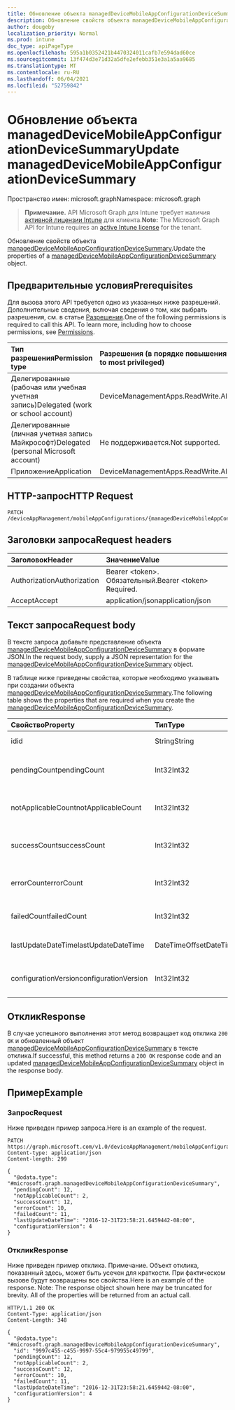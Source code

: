 ```yaml
---
title: Обновление объекта managedDeviceMobileAppConfigurationDeviceSummary
description: Обновление свойств объекта managedDeviceMobileAppConfigurationDeviceSummary.
author: dougeby
localization_priority: Normal
ms.prod: intune
doc_type: apiPageType
ms.openlocfilehash: 595a1b0352421b4470324011cafb7e594dad60ce
ms.sourcegitcommit: 13f474d3e71d32a5dfe2efebb351e3a1a5aa9685
ms.translationtype: MT
ms.contentlocale: ru-RU
ms.lasthandoff: 06/04/2021
ms.locfileid: "52759842"
---
```

# <a name="update-manageddevicemobileappconfigurationdevicesummary"></a><span data-ttu-id="546cd-103">Обновление объекта managedDeviceMobileAppConfigurationDeviceSummary</span><span class="sxs-lookup"><span data-stu-id="546cd-103">Update managedDeviceMobileAppConfigurationDeviceSummary</span></span>

<span data-ttu-id="546cd-104">Пространство имен: microsoft.graph</span><span class="sxs-lookup"><span data-stu-id="546cd-104">Namespace: microsoft.graph</span></span>

> <span data-ttu-id="546cd-105">**Примечание.** API Microsoft Graph для Intune требует наличия [активной лицензии Intune](https://go.microsoft.com/fwlink/?linkid=839381) для клиента.</span><span class="sxs-lookup"><span data-stu-id="546cd-105">**Note:** The Microsoft Graph API for Intune requires an [active Intune license](https://go.microsoft.com/fwlink/?linkid=839381) for the tenant.</span></span>

<span data-ttu-id="546cd-106">Обновление свойств объекта [managedDeviceMobileAppConfigurationDeviceSummary](../resources/intune-apps-manageddevicemobileappconfigurationdevicesummary.md).</span><span class="sxs-lookup"><span data-stu-id="546cd-106">Update the properties of a [managedDeviceMobileAppConfigurationDeviceSummary](../resources/intune-apps-manageddevicemobileappconfigurationdevicesummary.md) object.</span></span>

## <a name="prerequisites"></a><span data-ttu-id="546cd-107">Предварительные условия</span><span class="sxs-lookup"><span data-stu-id="546cd-107">Prerequisites</span></span>
<span data-ttu-id="546cd-p101">Для вызова этого API требуется одно из указанных ниже разрешений. Дополнительные сведения, включая сведения о том, как выбрать разрешения, см. в статье [Разрешения](/graph/permissions-reference).</span><span class="sxs-lookup"><span data-stu-id="546cd-p101">One of the following permissions is required to call this API. To learn more, including how to choose permissions, see [Permissions](/graph/permissions-reference).</span></span>

|<span data-ttu-id="546cd-110">Тип разрешения</span><span class="sxs-lookup"><span data-stu-id="546cd-110">Permission type</span></span>|<span data-ttu-id="546cd-111">Разрешения (в порядке повышения привилегий)</span><span class="sxs-lookup"><span data-stu-id="546cd-111">Permissions (from least to most privileged)</span></span>|
|:---|:---|
|<span data-ttu-id="546cd-112">Делегированные (рабочая или учебная учетная запись)</span><span class="sxs-lookup"><span data-stu-id="546cd-112">Delegated (work or school account)</span></span>|<span data-ttu-id="546cd-113">DeviceManagementApps.ReadWrite.All</span><span class="sxs-lookup"><span data-stu-id="546cd-113">DeviceManagementApps.ReadWrite.All</span></span>|
|<span data-ttu-id="546cd-114">Делегированные (личная учетная запись Майкрософт)</span><span class="sxs-lookup"><span data-stu-id="546cd-114">Delegated (personal Microsoft account)</span></span>|<span data-ttu-id="546cd-115">Не поддерживается.</span><span class="sxs-lookup"><span data-stu-id="546cd-115">Not supported.</span></span>|
|<span data-ttu-id="546cd-116">Приложение</span><span class="sxs-lookup"><span data-stu-id="546cd-116">Application</span></span>|<span data-ttu-id="546cd-117">DeviceManagementApps.ReadWrite.All</span><span class="sxs-lookup"><span data-stu-id="546cd-117">DeviceManagementApps.ReadWrite.All</span></span>|

## <a name="http-request"></a><span data-ttu-id="546cd-118">HTTP-запрос</span><span class="sxs-lookup"><span data-stu-id="546cd-118">HTTP Request</span></span>
<!-- {
  "blockType": "ignored"
}
-->
``` http
PATCH /deviceAppManagement/mobileAppConfigurations/{managedDeviceMobileAppConfigurationId}/deviceStatusSummary
```

## <a name="request-headers"></a><span data-ttu-id="546cd-119">Заголовки запроса</span><span class="sxs-lookup"><span data-stu-id="546cd-119">Request headers</span></span>
|<span data-ttu-id="546cd-120">Заголовок</span><span class="sxs-lookup"><span data-stu-id="546cd-120">Header</span></span>|<span data-ttu-id="546cd-121">Значение</span><span class="sxs-lookup"><span data-stu-id="546cd-121">Value</span></span>|
|:---|:---|
|<span data-ttu-id="546cd-122">Authorization</span><span class="sxs-lookup"><span data-stu-id="546cd-122">Authorization</span></span>|<span data-ttu-id="546cd-123">Bearer &lt;token&gt;. Обязательный.</span><span class="sxs-lookup"><span data-stu-id="546cd-123">Bearer &lt;token&gt; Required.</span></span>|
|<span data-ttu-id="546cd-124">Accept</span><span class="sxs-lookup"><span data-stu-id="546cd-124">Accept</span></span>|<span data-ttu-id="546cd-125">application/json</span><span class="sxs-lookup"><span data-stu-id="546cd-125">application/json</span></span>|

## <a name="request-body"></a><span data-ttu-id="546cd-126">Текст запроса</span><span class="sxs-lookup"><span data-stu-id="546cd-126">Request body</span></span>
<span data-ttu-id="546cd-127">В тексте запроса добавьте представление объекта [managedDeviceMobileAppConfigurationDeviceSummary](../resources/intune-apps-manageddevicemobileappconfigurationdevicesummary.md) в формате JSON.</span><span class="sxs-lookup"><span data-stu-id="546cd-127">In the request body, supply a JSON representation for the [managedDeviceMobileAppConfigurationDeviceSummary](../resources/intune-apps-manageddevicemobileappconfigurationdevicesummary.md) object.</span></span>

<span data-ttu-id="546cd-128">В таблице ниже приведены свойства, которые необходимо указывать при создании объекта [managedDeviceMobileAppConfigurationDeviceSummary](../resources/intune-apps-manageddevicemobileappconfigurationdevicesummary.md).</span><span class="sxs-lookup"><span data-stu-id="546cd-128">The following table shows the properties that are required when you create the [managedDeviceMobileAppConfigurationDeviceSummary](../resources/intune-apps-manageddevicemobileappconfigurationdevicesummary.md).</span></span>

|<span data-ttu-id="546cd-129">Свойство</span><span class="sxs-lookup"><span data-stu-id="546cd-129">Property</span></span>|<span data-ttu-id="546cd-130">Тип</span><span class="sxs-lookup"><span data-stu-id="546cd-130">Type</span></span>|<span data-ttu-id="546cd-131">Описание</span><span class="sxs-lookup"><span data-stu-id="546cd-131">Description</span></span>|
|:---|:---|:---|
|<span data-ttu-id="546cd-132">id</span><span class="sxs-lookup"><span data-stu-id="546cd-132">id</span></span>|<span data-ttu-id="546cd-133">String</span><span class="sxs-lookup"><span data-stu-id="546cd-133">String</span></span>|<span data-ttu-id="546cd-134">Ключ объекта.</span><span class="sxs-lookup"><span data-stu-id="546cd-134">Key of the entity.</span></span>|
|<span data-ttu-id="546cd-135">pendingCount</span><span class="sxs-lookup"><span data-stu-id="546cd-135">pendingCount</span></span>|<span data-ttu-id="546cd-136">Int32</span><span class="sxs-lookup"><span data-stu-id="546cd-136">Int32</span></span>|<span data-ttu-id="546cd-137">Количество ожидающих устройств.</span><span class="sxs-lookup"><span data-stu-id="546cd-137">Number of pending devices</span></span>|
|<span data-ttu-id="546cd-138">notApplicableCount</span><span class="sxs-lookup"><span data-stu-id="546cd-138">notApplicableCount</span></span>|<span data-ttu-id="546cd-139">Int32</span><span class="sxs-lookup"><span data-stu-id="546cd-139">Int32</span></span>|<span data-ttu-id="546cd-140">Количество неприменимых устройств.</span><span class="sxs-lookup"><span data-stu-id="546cd-140">Number of not applicable devices</span></span>|
|<span data-ttu-id="546cd-141">successCount</span><span class="sxs-lookup"><span data-stu-id="546cd-141">successCount</span></span>|<span data-ttu-id="546cd-142">Int32</span><span class="sxs-lookup"><span data-stu-id="546cd-142">Int32</span></span>|<span data-ttu-id="546cd-143">Количество успешных устройств.</span><span class="sxs-lookup"><span data-stu-id="546cd-143">Number of succeeded devices</span></span>|
|<span data-ttu-id="546cd-144">errorCount</span><span class="sxs-lookup"><span data-stu-id="546cd-144">errorCount</span></span>|<span data-ttu-id="546cd-145">Int32</span><span class="sxs-lookup"><span data-stu-id="546cd-145">Int32</span></span>|<span data-ttu-id="546cd-146">Количество устройств с ошибками.</span><span class="sxs-lookup"><span data-stu-id="546cd-146">Number of error devices</span></span>|
|<span data-ttu-id="546cd-147">failedCount</span><span class="sxs-lookup"><span data-stu-id="546cd-147">failedCount</span></span>|<span data-ttu-id="546cd-148">Int32</span><span class="sxs-lookup"><span data-stu-id="546cd-148">Int32</span></span>|<span data-ttu-id="546cd-149">Число устройств со сбоями.</span><span class="sxs-lookup"><span data-stu-id="546cd-149">Number of failed devices</span></span>|
|<span data-ttu-id="546cd-150">lastUpdateDateTime</span><span class="sxs-lookup"><span data-stu-id="546cd-150">lastUpdateDateTime</span></span>|<span data-ttu-id="546cd-151">DateTimeOffset</span><span class="sxs-lookup"><span data-stu-id="546cd-151">DateTimeOffset</span></span>|<span data-ttu-id="546cd-152">Время последнего обновления.</span><span class="sxs-lookup"><span data-stu-id="546cd-152">Last update time</span></span>|
|<span data-ttu-id="546cd-153">configurationVersion</span><span class="sxs-lookup"><span data-stu-id="546cd-153">configurationVersion</span></span>|<span data-ttu-id="546cd-154">Int32</span><span class="sxs-lookup"><span data-stu-id="546cd-154">Int32</span></span>|<span data-ttu-id="546cd-155">Версия политики для этого обзора.</span><span class="sxs-lookup"><span data-stu-id="546cd-155">Version of the policy for that overview</span></span>|



## <a name="response"></a><span data-ttu-id="546cd-156">Отклик</span><span class="sxs-lookup"><span data-stu-id="546cd-156">Response</span></span>
<span data-ttu-id="546cd-157">В случае успешного выполнения этот метод возвращает код отклика `200 OK` и обновленный объект [managedDeviceMobileAppConfigurationDeviceSummary](../resources/intune-apps-manageddevicemobileappconfigurationdevicesummary.md) в тексте отклика.</span><span class="sxs-lookup"><span data-stu-id="546cd-157">If successful, this method returns a `200 OK` response code and an updated [managedDeviceMobileAppConfigurationDeviceSummary](../resources/intune-apps-manageddevicemobileappconfigurationdevicesummary.md) object in the response body.</span></span>

## <a name="example"></a><span data-ttu-id="546cd-158">Пример</span><span class="sxs-lookup"><span data-stu-id="546cd-158">Example</span></span>

### <a name="request"></a><span data-ttu-id="546cd-159">Запрос</span><span class="sxs-lookup"><span data-stu-id="546cd-159">Request</span></span>
<span data-ttu-id="546cd-160">Ниже приведен пример запроса.</span><span class="sxs-lookup"><span data-stu-id="546cd-160">Here is an example of the request.</span></span>
``` http
PATCH https://graph.microsoft.com/v1.0/deviceAppManagement/mobileAppConfigurations/{managedDeviceMobileAppConfigurationId}/deviceStatusSummary
Content-type: application/json
Content-length: 299

{
  "@odata.type": "#microsoft.graph.managedDeviceMobileAppConfigurationDeviceSummary",
  "pendingCount": 12,
  "notApplicableCount": 2,
  "successCount": 12,
  "errorCount": 10,
  "failedCount": 11,
  "lastUpdateDateTime": "2016-12-31T23:58:21.6459442-08:00",
  "configurationVersion": 4
}
```

### <a name="response"></a><span data-ttu-id="546cd-161">Отклик</span><span class="sxs-lookup"><span data-stu-id="546cd-161">Response</span></span>
<span data-ttu-id="546cd-p102">Ниже приведен пример отклика. Примечание. Объект отклика, показанный здесь, может быть усечен для краткости. При фактическом вызове будут возвращены все свойства.</span><span class="sxs-lookup"><span data-stu-id="546cd-p102">Here is an example of the response. Note: The response object shown here may be truncated for brevity. All of the properties will be returned from an actual call.</span></span>
``` http
HTTP/1.1 200 OK
Content-Type: application/json
Content-Length: 348

{
  "@odata.type": "#microsoft.graph.managedDeviceMobileAppConfigurationDeviceSummary",
  "id": "9997c455-c455-9997-55c4-979955c49799",
  "pendingCount": 12,
  "notApplicableCount": 2,
  "successCount": 12,
  "errorCount": 10,
  "failedCount": 11,
  "lastUpdateDateTime": "2016-12-31T23:58:21.6459442-08:00",
  "configurationVersion": 4
}
```




